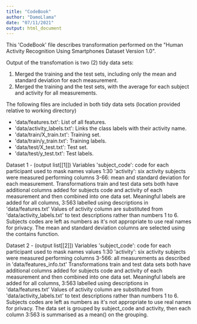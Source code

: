 ```yaml
---
title: "CodeBook"
author: "DamoLlama"
date: "07/11/2021"
output: html_document
---
```


This 'CodeBook' file describes transformation performed on the "Human Activity Recognition Using Smartphones Dataset Version 1.0".

Output of the transfomation is two (2) tidy data sets:
1. Merged the training and the test sets, including only the mean and standard deviation for each measurement.
2. Merged the training and the test sets, with the average for each subject and activity for all measurements.

The following files are included in both tidy data sets
(location provided relative to working directory)

- 'data/features.txt': List of all features.
- 'data/activity_labels.txt': Links the class labels with their activity name.
- 'data/train/X_train.txt': Training set.
- 'data/train/y_train.txt': Training labels.
- 'data/test/X_test.txt': Test set.
- 'data/test/y_test.txt': Test labels.

Dataset 1 - (output list[[1]])
Variables
'subject_code': code for each participant used to mask names values 1:30
'activity': six activity subjects were measured performing
columns 3-66: mean and standard deviation for each measurement.
Transformations
train and test data sets both have additional columns added for subjects code and activity of each measurement and then combined into one data set.
Meaningful labels are added for all columns, 3:563 labelled using descriptions in 'data/features.txt'
Values of activity column are substituted from 'data/activity_labels.txt' to text descriptions rather than numbers 1 to 6.
Subjects codes are left as numbers as it's not appropriate to use real names for privacy.
The mean and standard deviation columns are selected using the contains function.

Dataset 2 - (output list[[2]])
Variables
'subject_code': code for each participant used to mask names values 1:30
'activity': six activity subjects were measured performing
columns 3-566: all measurements as described in 'data/features_info.txt'
Transformations
train and test data sets both have additional columns added for subjects code and activity of each measurement and then combined into one data set.
Meaningful labels are added for all columns, 3:563 labelled using descriptions in 'data/features.txt'
Values of activity column are substituted from 'data/activity_labels.txt' to text descriptions rather than numbers 1 to 6.
Subjects codes are left as numbers as it's not appropriate to use real names for privacy.
The data set is grouped by subject_code and activity, then each column 3:563 is summarised as a mean() on the grouping.